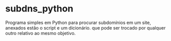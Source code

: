 # subdns_python
Programa simples em Python para procurar subdomínios em um site, anexados estão o script e um dicionário. que pode ser trocado por qualquer outro relativo ao mesmo objetivo. 
